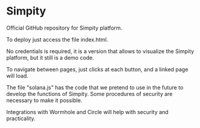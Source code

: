# Simpity
Official GitHub repository for Simpity platform.

To deploy just access the file index.html.

No credentials is required, it is a version that allows to visualize the Simpity platform, but it still is a demo code.

To navigate between pages, just clicks at each button, and a linked page will load.

The file "solana.js" has the code that we pretend to use in the future to develop the functions of Simpity. Some procedures of security are necessary to make it possible.

Integrations with Wormhole and Circle will help with security and practicality.
